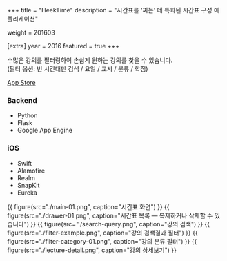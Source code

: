 +++
title = "HeekTime"
description = "시간표를 '짜는' 데 특화된 시간표 구성 애플리케이션"

weight = 201603

[extra]
year = 2016
featured = true
+++

수많은 강의를 필터링하여 손쉽게 원하는 강의를 찾을 수 있습니다.  
(필터 옵션: 빈 시간대만 검색 / 요일 / 교시 / 분류 / 학점)

[App Store](https://itunes.apple.com/mr/app/heektime-hiigtaim/id1134379996)

### Backend

- Python
- Flask
- Google App Engine

### iOS

- Swift
- Alamofire
- Realm
- SnapKit
- Eureka

<div class="[&_img]:max-h-[48rem]">
{{ figure(src="./main-01.png", caption="시간표 화면") }}
{{ figure(src="./drawer-01.png", caption="시간표 목록 — 복제하거나 삭제할 수 있습니다") }}
{{ figure(src="./search-query.png", caption="강의 검색") }}
{{ figure(src="./filter-example.png", caption="강의 검색결과 필터") }}
{{ figure(src="./filter-category-01.png", caption="강의 분류 필터") }}
{{ figure(src="./lecture-detail.png", caption="강의 상세보기") }}
</div>

